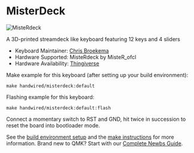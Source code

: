 # MisterDeck

![MisteRdeck](https://i.imgur.com/FTPWqkXh.jpeg)

A 3D-printed streamdeck like keyboard featuring 12 keys and 4 sliders

* Keyboard Maintainer: [Chris Broekema](https://github.com/broekema)
* Hardware Supported: MisteRdeck by MisteR_ofcl 
* Hardware Availability: [Thingiverse](https://www.thingiverse.com/thing:4627779)

Make example for this keyboard (after setting up your build environment):

    make handwired/misterdeck:default

Flashing example for this keyboard:

    make handwired/misterdeck:default:flash

Connect a momentary switch to RST and GND, hit twice in succession to reset the board into bootloader mode.

See the [build environment setup](https://docs.qmk.fm/#/getting_started_build_tools) and the [make instructions](https://docs.qmk.fm/#/getting_started_make_guide) for more information. Brand new to QMK? Start with our [Complete Newbs Guide](https://docs.qmk.fm/#/newbs).
